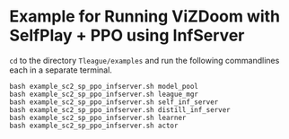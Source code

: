 # Example for Running ViZDoom with SelfPlay + PPO using InfServer
`cd` to the directory `Tleague/examples` and run the following commandlines each in a separate terminal.
```Shell
bash example_sc2_sp_ppo_infserver.sh model_pool
bash example_sc2_sp_ppo_infserver.sh league_mgr
bash example_sc2_sp_ppo_infserver.sh self_inf_server
bash example_sc2_sp_ppo_infserver.sh distill_inf_server
bash example_sc2_sp_ppo_infserver.sh learner
bash example_sc2_sp_ppo_infserver.sh actor
```